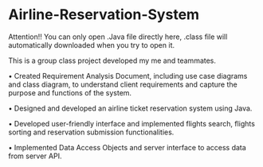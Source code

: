 # Airline-Reservation-System

Attention!! You can only open .Java file directly here, .class file will automatically downloaded when you try to open it.

This is a group class project developed my me and teammates.

• Created Requirement Analysis Document, including use case diagrams and class diagram, to understand client requirements and capture the purpose and functions of the system.

• Designed and developed an airline ticket reservation system using Java.

• Developed user-friendly interface and implemented flights search, flights sorting and reservation submission functionalities.

• Implemented Data Access Objects and server interface to access data from server API.


